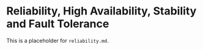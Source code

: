 # Reliability, High Availability, Stability and Fault Tolerance

This is a placeholder for `reliability.md`.
